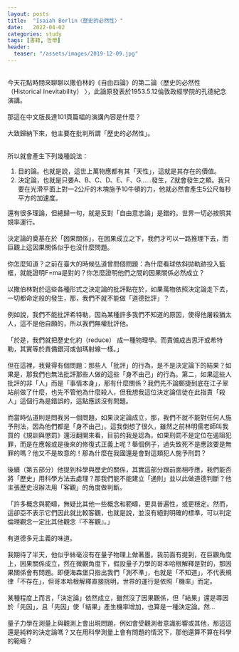 ```yaml
---
layout: posts
title:  "Isaiah Berlin〈歷史的必然性〉"
date:   2022-04-02
categories: study
tags: [書籍, 哲學]
header: 
  teaser: "/assets/images/2019-12-09.jpg"
---
```

<br>
今天花點時間來聊聊以撒伯林的《自由四論》的第二論〈歷史的必然性 （Historical Inevitability） 〉，此論原發表於1953.5.12倫敦政經學院的孔德紀念演講。<br><br>
那這在中文版長達101頁篇幅的演講內容是什麼？<br><br>
大致歸納下來，他主要在批判所謂「歷史的必然性」。<br><br>

所以就會產生下列幾種說法：<br>

1. 目的論。也就是說，這世上萬物應都有其「天性」，這就是其存在的價值。<br>
2. 決定論，也就是只要A、B、C、D、E、F、G……發生，Z就會發生之類。我只要在光滑平面上對一2公斤的木塊施予10牛頓的力，他就必然會產生5公尺每秒平方的加速度。

還有很多理論，但總歸一句，就是反對「自由意志論」是錯的。世界一切必按照其規率運行。<br><br>
決定論的奠基在於「因果關係」，在因果成立之下，我們才可以一路推理下去，而巨觀上這因果關係似乎也沒什麼問題。<br><br>
你怎麼知道？之前在臺大的時候弘道曾問個問題：為什麼看球依斜拋軌跡投入籃框，就能證明F=ma是對的？你怎麼證明他們之間的因果關係必然成立？<br><br>
以撒伯林對於這些各種形式之決定論的批評點在於，如果萬物依照決定論走下去，一切都命定般的發生，那，我們不就不能做「道德批評」？<br><br>
例如說，我們不能批評希特勒，因為某種許多我們不知道的原因，使得他屠殺猶太人，這不是他自願的，所以我們無權批評他。<br><br>
「於是，我們就把歷史化約（reduce） 成一種物理學。而責備成吉思汗或希特勒，其實等於責備銀河或伽瑪射線一樣。」<br><br>
但在這裡，我覺得有個問題：那些人「批評」的行為，是不是決定論下的結果？如果是，那我們也無法批評那些人做的這些「身不由己」的行為。第二，如果這些人批評的非「人」而是「事情本身」，那有什麼關係？我們先不論鄭捷到底在江子翠站前做了什麼，也先不管他為什麼殺人，但我想我這位決定論信徒在此指責「殺人」這個行為是錯誤的，這點應該沒有問題。<br><br>
而當時弘道則是問我另一個問題，如果決定論成立，那，我們不就不能對任何人施予刑法，因為他們都是「身不由己」。這我倒想了很久，雖然之前林明儒老師叫我買的《規訓與懲罰》還沒翻開來看，目前的我是認為，如果刑罰不是定位在遏阻犯罪，而是在應報或是後來的修復式正義上呢？舉個例子，過失致死不是應該要是無罪的嗎？他又不是故意的！那為什麼在我國還是會對這類犯人施予刑罰？<br><br>
後續（第五部分）他提到科學與歷史的關係，其實這部分跟前面相呼應，我們能否將「歷史」用科學方法去處理？那我們能不能建立「通則」並以此做道德判斷？他主張歷史沒辦法用「客觀」的角度做判斷。<br><br>
「許多概念與範疇，無疑比其他一些概念和範疇，更具普遍性，或更穩定。然而，這卻亞不表示它們因此就比較客觀，也就是說，並沒有絕對明確的標準，可以判定倫理觀念一定比其他觀念『不客觀』。」<br><br>
有道德多元主義的味道。<br><br>
我期待了半天，他似乎絲毫沒有在量子物理上做著墨。我前面有提到，在巨觀角度上，因果關係成立，然在微觀角度下，假設量子力學的哥本哈根解釋是對的，那因果關係會有問題。即便海森堡只指出我們「測不準」，也就是「不知道」，不代表規律「不存在」，但哥本哈根解釋直接挑明，世界的運行是依照「機率」而定。<br><br>
某種程度上而言，「決定論」依然成立，雖然沒了因果觀係，但「結果」還是導因於「先因」，且「先因」使「結果」產生機率增加，也算是一種決定論。然…<br><br>
量子力學在測量上與觀測上會出現問題，例如會受觀測者意識影響或其他，那這這還是純粹的決定論嗎？又在用科學測量上會有問題的情況下，那他還算不算在科學的範疇？<br><br>
